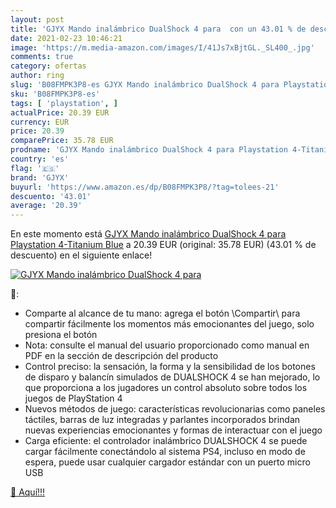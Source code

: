 ```yaml
---
layout: post
title: 'GJYX Mando inalámbrico DualShock 4 para  con un 43.01 % de descuento'
date: 2021-02-23 10:46:21
image: 'https://m.media-amazon.com/images/I/41Js7xBjtGL._SL400_.jpg'
comments: true
category: ofertas
author: ring
slug: 'B08FMPK3P8-es GJYX Mando inalámbrico DualShock 4 para Playstation...'
sku: 'B08FMPK3P8-es'
tags: [ 'playstation', ]
actualPrice: 20.39 EUR
currency: EUR
price: 20.39
comparePrice: 35.78 EUR
prodname: 'GJYX Mando inalámbrico DualShock 4 para Playstation 4-Titanium Blue'
country: 'es'
flag: '🇪🇸'
brand: 'GJYX'
buyurl: 'https://www.amazon.es/dp/B08FMPK3P8/?tag=tolees-21'
descuento: '43.01'
average: '20.39'
---
```


En este momento está [GJYX Mando inalámbrico DualShock 4 para Playstation 4-Titanium Blue](https://www.amazon.es/dp/B08FMPK3P8/?tag=tolees-21) a 20.39 EUR (original: 35.78 EUR) (43.01 %  de descuento) en el siguiente enlace!

[![GJYX Mando inalámbrico DualShock 4 para ](https://m.media-amazon.com/images/I/41Js7xBjtGL._SL400_.jpg)](https://www.amazon.es/dp/B08FMPK3P8/?tag=tolees-21)

🔎:

- Comparte al alcance de tu mano: agrega el botón \Compartir\ para compartir fácilmente los momentos más emocionantes del juego, solo presiona el botón
- Nota: consulte el manual del usuario proporcionado como manual en PDF en la sección de descripción del producto
- Control preciso: la sensación, la forma y la sensibilidad de los botones de disparo y balancín simulados de DUALSHOCK 4 se han mejorado, lo que proporciona a los jugadores un control absoluto sobre todos los juegos de PlayStation 4
- Nuevos métodos de juego: características revolucionarias como paneles táctiles, barras de luz integradas y parlantes incorporados brindan nuevas experiencias emocionantes y formas de interactuar con el juego
- Carga eficiente: el controlador inalámbrico DUALSHOCK 4 se puede cargar fácilmente conectándolo al sistema PS4, incluso en modo de espera, puede usar cualquier cargador estándar con un puerto micro USB

[🛒 Aquí!!!](https://www.amazon.es/dp/B08FMPK3P8/?tag=tolees-21)
